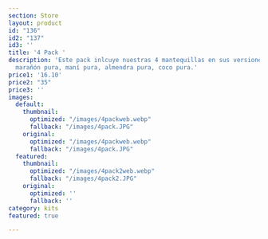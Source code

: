 ```yaml
---
section: Store
layout: product
id: "136"
id2: "137"
id3: ''
title: '4 Pack '
description: 'Este pack inlcuye nuestras 4 mantequillas en sus versiones más puras:
  marañón pura, maní pura, almendra pura, coco pura.'
price1: '16.10'
price2: "35"
price3: ''
images:
  default:
    thumbnail:
      optimized: "/images/4packweb.webp"
      fallback: "/images/4pack.JPG"
    original:
      optimized: "/images/4packweb.webp"
      fallback: "/images/4pack.JPG"
  featured:
    thumbnail:
      optimized: "/images/4pack2web.webp"
      fallback: "/images/4pack2.JPG"
    original:
      optimized: ''
      fallback: ''
category: kits
featured: true

---
```

